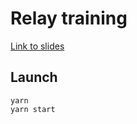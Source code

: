 # Relay training

[Link to slides](https://docs.google.com/presentation/d/1qFh6qrZFzPMg_-Vl7PcvuzXIxXiJXMJS6ssEqPlG7WA/edit?usp=sharing)

## Launch

```
yarn
yarn start
```
